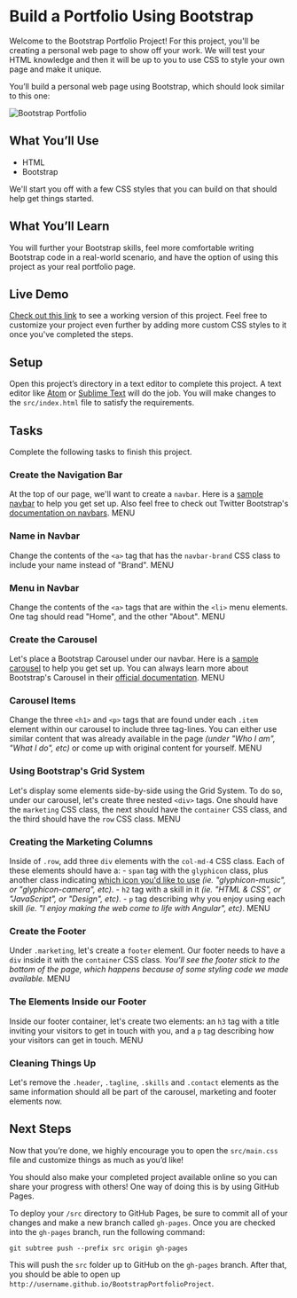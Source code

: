 # Build a Portfolio Using Bootstrap

Welcome to the Bootstrap Portfolio Project! For this project, you'll be creating a personal web page to show off your work. We will test your HTML knowledge and then it will be up to you to use CSS to style your own page and make it unique.

You’ll build a personal web page using Bootstrap, which should look similar to this one:

![Bootstrap Portfolio](http://courseware.codeschool.com.s3.amazonaws.com/projects/build-a-portfolio-using-bootstrap.png)

## What You’ll Use

- HTML
- Bootstrap

We'll start you off with a few CSS styles that you can build on that should help get things started.

## What You’ll Learn

You will further your Bootstrap skills, feel more comfortable writing Bootstrap code in a real-world scenario, and have the option of using this project as your real portfolio page.

## Live Demo

[Check out this link](https://cristytarantino.github.io/BootstrapPortfolioProject/) to see a working version of this project. Feel free to customize your project even further by adding more custom CSS styles to it once you've completed the steps.

## Setup

Open this project’s directory in a text editor to complete this project. A text editor like [Atom](https://atom.io/) or [Sublime Text](https://www.sublimetext.com/) will do the job. You will make changes to the `src/index.html` file to satisfy the requirements.

## Tasks

Complete the following tasks to finish this project.

### Create the Navigation Bar

At the top of our page, we'll want to create a `navbar`. Here is a [sample navbar](https://github.com/codeschool/BootstrapPortfolioProject/wiki/Sample-Navigation-Bar) to help you get set up. Also feel free to check out Twitter Bootstrap's [documentation on navbars](http://getbootstrap.com/components/#navbar).	MENU

### Name in Navbar

Change the contents of the `<a>` tag that has the `navbar-brand` CSS class to include your name instead of "Brand".	MENU

### Menu in Navbar

Change the contents of the `<a>` tags that are within the `<li>` menu elements. One tag should read "Home", and the other "About".	MENU

### Create the Carousel

Let's place a Bootstrap Carousel under our navbar. Here is a [sample carousel](https://github.com/codeschool/BootstrapPortfolioProject/wiki/Sample-Carousel) to help you get set up. You can always learn more about Bootstrap's Carousel in their [official documentation](http://getbootstrap.com/javascript/#carousel).	MENU

### Carousel Items

Change the three `<h1>` and `<p>` tags that are found under each `.item` element within our carousel to include three tag-lines. You can either use similar content that was already available in the page _(under "Who I am", "What I do", etc)_ or come up with original content for yourself.	MENU

### Using Bootstrap's Grid System

Let's display some elements side-by-side using the Grid System. To do so, under our carousel, let's create three nested `<div>` tags. One should have the `marketing` CSS class, the next should have the `container` CSS class, and the third should have the `row` CSS class.	MENU

### Creating the Marketing Columns

Inside of `.row`, add three `div` elements with the `col-md-4` CSS class. Each of these elements should have a: - `span` tag with the `glyphicon` class, plus another class indicating [which icon you'd like to use](http://getbootstrap.com/components/#glyphicons-glyphs) _(ie. "glyphicon-music", or "glyphicon-camera", etc)_. - `h2` tag with a skill in it _(ie. "HTML & CSS", or "JavaScript", or "Design", etc)_. - `p` tag describing why you enjoy using each skill _(ie. "I enjoy making the web come to life with Angular", etc)_.	MENU

### Create the Footer

Under `.marketing`, let's create a `footer` element. Our footer needs to have a `div` inside it with the `container` CSS class. _You'll see the footer stick to the bottom of the page, which happens because of some styling code we made available._	MENU

### The Elements Inside our Footer

Inside our footer container, let's create two elements: an `h3` tag with a title inviting your visitors to get in touch with you, and a `p` tag describing how your visitors can get in touch.	MENU

### Cleaning Things Up

Let's remove the `.header`, `.tagline`, `.skills` and `.contact` elements as the same information should all be part of the carousel, marketing and footer elements now.

## Next Steps

Now that you’re done, we highly encourage you to open the `src/main.css` file and customize things as much as you’d like!

You should also make your completed project available online so you can share your progress with others! One way of doing this is by using GitHub Pages.

To deploy your `/src` directory to GitHub Pages, be sure to commit all of your changes and make a new branch called `gh-pages`. Once you are checked into the `gh-pages` branch, run the following command:

```
git subtree push --prefix src origin gh-pages
```

This will push the `src` folder up to GitHub on the `gh-pages` branch. After that, you should be able to open up `http://username.github.io/BootstrapPortfolioProject`.
